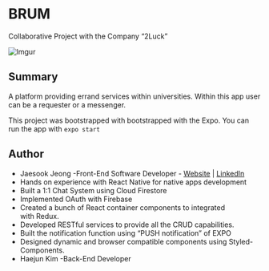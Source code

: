 # BRUM

 Collaborative Project with the Company “2Luck” 

![Imgur](https://imgur.com/LAAT8Q7.gif)
## Summary

A platform providing errand services within universities.
Within this app user can be a requester or a messenger.

This project was bootstrapped with bootstrapped with the Expo.
You can run the app with `expo start`

## Author
* Jaesook Jeong -Front-End Software Developer - [Website](https://domo9293.github.io/portfolio) | [LinkedIn](https://www.linkedin.com/in/jaesook-jeong-7499b71aa) 
 * Hands on experience with React Native for native apps development 
 * Built a 1:1 Chat System using Cloud Firestore 
 * Implemented OAuth with Firebase
 * Created a bunch of React container components to integrated with Redux.
 * Developed RESTful services to provide all the CRUD capabilities. 
 * Built the notification function using “PUSH notification” of EXPO 
 * Designed dynamic and browser compatible components using Styled-Components.  
* Haejun Kim -Back-End Developer 
